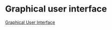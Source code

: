 # Graphical user interface
[Graphical User Interface](https://www.heavy.ai/technical-glossary/graphical-user-interface)